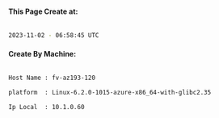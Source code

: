 
   
#### This Page Create at:

```bash

2023-11-02 - 06:58:45 UTC

```

#### Create By Machine:

```bash

Host Name : fv-az193-120

platform  : Linux-6.2.0-1015-azure-x86_64-with-glibc2.35

Ip Local  : 10.1.0.60

```

